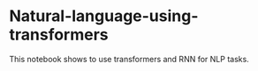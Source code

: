 # Natural-language-using-transformers
This notebook shows to use transformers and RNN for NLP tasks.
